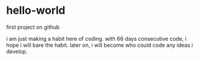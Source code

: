# hello-world
first project on github

i am just making a habit here of coding. with 66 days consecutive code, i hope i will bare the habit.
later on, i will become who could code any ideas i develop.
